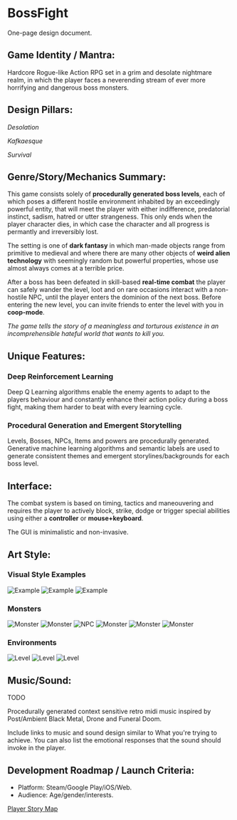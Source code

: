 # BossFight

One-page design document.

## Game Identity / Mantra: 

Hardcore Rogue-like Action RPG set in a grim and desolate nightmare realm, in which the player faces a neverending stream of ever more horrifying and dangerous boss monsters.

## Design Pillars:

*Desolation*

*Kafkaesque*

*Survival*

## Genre/Story/Mechanics Summary:

This game consists solely of **procedurally generated boss levels**, each of which poses a different hostile environment inhabited by an exceedingly powerful entity, that will meet the player with either indifference, predatorial instinct, sadism, hatred or utter strangeness. This only ends when the player character dies, in which case the character and all progress is permantly and irreversibly lost.

The setting is one of **dark fantasy** in which man-made objects range from primitive to medieval and where there are many other objects of **weird alien technology** with seemingly random but powerful properties, whose use almost always comes at a terrible price.

After a boss has been defeated in skill-based **real-time combat** the player can safely wander the level, loot and on rare occasions interact with a non-hostile NPC, until the player enters the dominion of the next boss. Before entering the new level, you can invite friends to enter the level with you in **coop-mode**.

*The game tells the story of a meaningless and torturous existence in an incomprehensible hateful world that wants to kill you.*

## Unique Features:

### Deep Reinforcement Learning
Deep Q Learning algorithms enable the enemy agents to adapt to the players behaviour and constantly enhance their action policy during a boss fight, making them harder to beat with every learning cycle.

### Procedural Generation and Emergent Storytelling
Levels, Bosses, NPCs, Items and powers are procedurally generated. Generative machine learning algorithms and semantic labels are used to generate consistent themes and emergent storylines/backgrounds for each boss level.

## Interface: 

The combat system is based on timing, tactics and maneouvering and requires the player to actively block, strike, dodge or trigger special abilities using either a **controller** or **mouse+keyboard**.

The GUI is minimalistic and non-invasive.

## Art Style: 

### Visual Style Examples

![Example](https://cdn.mos.cms.futurecdn.net/a14a71ff088dfc64ff9fd2d87720778e.png)
![Example](https://78.media.tumblr.com/0be2d20ebe6f62871aea68ebd279646e/tumblr_nzo2b2ZnVp1u2uscho1_500.gif)
![Example](https://f4.bcbits.com/img/a2167539703_16.jpg)

### Monsters

![Monster](https://i.pinimg.com/originals/65/77/e2/6577e2885eebec7e4a4c4fe43f269cb7.jpg)
![Monster](https://i.pinimg.com/originals/94/5b/5a/945b5aed907d3cb5bdaf388e7cb7a9d5.jpg)
![NPC](https://cdn.shopify.com/s/files/1/0225/4035/products/04_e9ffd24f-b947-484b-b386-a28a10b19978.jpg?v=1452162704)
![Monster](https://i.pinimg.com/originals/03/2b/2a/032b2a4439d2d5f1f5e052b08013d8d7.jpg)
![Monster](http://s3.gatheringmagic.com/uploads/2017/08/02/ML_27.jpg)
![Monster](http://bloody-disgusting.com/wp-content/uploads/2014/07/HPL_1.png)

### Environments

![Level](https://i.pinimg.com/originals/c8/9f/d2/c89fd2b75b749d65fea5c0f07eb8fc52.jpg)
![Level](https://pre00.deviantart.net/edd1/th/pre/f/2017/067/c/3/desolation_by_julian_faylona-db1lz7v.jpg)
![Level](https://pre00.deviantart.net/411e/th/pre/i/2018/038/3/2/petrified_forest_by_shahabalizadeh-dc2gkvq.png)

## Music/Sound: 

TODO

Procedurally generated context sensitive retro midi music inspired by Post/Ambient Black Metal, Drone and Funeral Doom.

Include links to music and sound design similar to What you're trying to achieve. You can also list the emotional responses that the sound should invoke in the player.

## Development Roadmap / Launch Criteria: 

- Platform: Steam/Google Play/iOS/Web.
- Audience: Age/gender/interests.

[Player Story Map](https://app.wisemapping.com/c/maps/747726/public)
